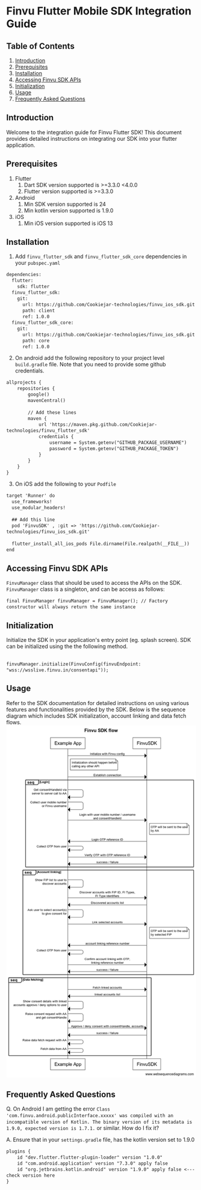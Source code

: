 # Finvu Flutter Mobile SDK Integration Guide

## Table of Contents
1. [Introduction](#introduction)
2. [Prerequisites](#prerequisites)
3. [Installation](#installation)
4. [Accessing Finvu SDK APIs](#accessing-finvu-sdk-apis)
5. [Initialization](#initialization)
6. [Usage](#usage)
7. [Frequently Asked Questions](#frequently-asked-questions)

## Introduction
Welcome to the integration guide for Finvu Flutter SDK! This document provides detailed instructions on integrating our SDK into your flutter application.

## Prerequisites
1. Flutter
    1. Dart SDK version supported is >=3.3.0 <4.0.0
    2. Flutter version supported is >=3.3.0
2. Android
    1. Min SDK version supported is 24
    2. Min kotlin version supported is 1.9.0
3. iOS
    1. Min iOS version supported is iOS 13

## Installation
1. Add `finvu_flutter_sdk` and `finvu_flutter_sdk_core` dependencies in your `pubspec.yaml`
```
dependencies:
  flutter:
    sdk: flutter
  finvu_flutter_sdk:
    git:
      url: https://github.com/Cookiejar-technologies/finvu_ios_sdk.git
      path: client
      ref: 1.0.0
  finvu_flutter_sdk_core:
    git:
      url: https://github.com/Cookiejar-technologies/finvu_ios_sdk.git
      path: core
      ref: 1.0.0
```
2. On android add the following repository to your project level `build.gradle` file. Note that you need to provide some github credentials.
```
allprojects {
    repositories {
        google()
        mavenCentral()
        
        // Add these lines
        maven { 
            url 'https://maven.pkg.github.com/Cookiejar-technologies/finvu_flutter_sdk' 
            credentials {
                username = System.getenv("GITHUB_PACKAGE_USERNAME")
                password = System.getenv("GITHUB_PACKAGE_TOKEN")
            }
        }
    }
}
```
3. On iOS add the following to your `Podfile`
```
target 'Runner' do
  use_frameworks!
  use_modular_headers!

  ## Add this line
  pod 'FinvuSDK' , :git => 'https://github.com/Cookiejar-technologies/finvu_ios_sdk.git'

  flutter_install_all_ios_pods File.dirname(File.realpath(__FILE__))
end

```

## Accessing Finvu SDK APIs
`FinvuManager` class that should be used to access the APIs on the SDK. `FinvuManager` class is a singleton, and can be access as follows:
```
final FinvuManager finvuManager = FinvuManager(); // Factory constructor will always return the same instance
```

## Initialization
Initialize the SDK in your application's entry point (eg. splash screen). SDK can be initialized using the the following method.
```

finvuManager.initialize(FinvuConfig(finvuEndpoint: "wss://wsslive.finvu.in/consentapi"));
```

## Usage
Refer to the SDK documentation for detailed instructions on using various features and functionalities provided by the SDK. Below is the sequence diagram which includes SDK initialization, account linking and data fetch flows.
![sequence-diagram](docs/Sequence-diagram.png)

## Frequently Asked Questions
Q. On Android I am getting the error `Class 'com.finvu.android.publicInterface.xxxxx' was compiled with an incompatible version of Kotlin. The binary version of its metadata is 1.9.0, expected version is 1.7.1.` or similar. How do I fix it?

A. Ensure that in your `settings.gradle` file, has the kotlin version set to 1.9.0
```
plugins {
    id "dev.flutter.flutter-plugin-loader" version "1.0.0"
    id "com.android.application" version "7.3.0" apply false
    id "org.jetbrains.kotlin.android" version "1.9.0" apply false <--- check version here
}
```
